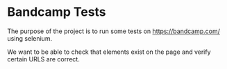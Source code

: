 # Bandcamp Tests
The purpose of the project is to run some tests on https://bandcamp.com/ using selenium.

We want to be able to check that elements exist on the page and verify certain URLS are correct.